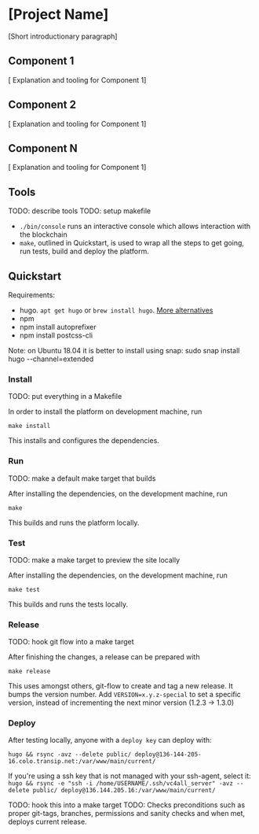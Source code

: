 # [Project Name]

[Short introductionary paragraph]

## Component 1
[ Explanation and tooling for Component 1]

## Component 2
[ Explanation and tooling for Component 1]

## Component N
[ Explanation and tooling for Component 1]

## Tools

TODO: describe tools
TODO: setup makefile
* `./bin/console` runs an interactive console which allows interaction
    with the blockchain
* `make`, outlined in Quickstart, is used to wrap all the steps to get
    going, run tests, build and deploy the platform.

## Quickstart

Requirements:

* hugo. `apt get hugo` or `brew install hugo`. [More alternatives](https://gohugo.io/getting-started/installing/)
* npm
* npm install autoprefixer
* npm install postcss-cli

Note: on Ubuntu 18.04 it is better to install using snap: 
sudo snap install hugo --channel=extended 


### Install

TODO: put everything in a Makefile

In order to install the platform on development machine, run

    make install

This installs and configures the dependencies.


### Run

TODO: make a default make target that builds

After installing the dependencies, on the development machine, run

    make

This builds and runs the platform locally.

### Test

TODO: make a make target to preview the site locally

After installing the dependencies, on the development machine, run

    make test

This builds and runs the tests locally.

### Release


TODO: hook git flow into a make target

After finishing the changes, a release can be prepared with

    make release

This uses amongst others, git-flow to create and tag a new release. It
bumps the version number. Add `VERSION=x.y.z-special` to set a specific
version, instead of incrementing the next minor version (1.2.3 -> 1.3.0)

### Deploy

After testing locally, anyone with a `deploy key` can deploy with:

`hugo && rsync -avz --delete public/ deploy@136-144-205-16.colo.transip.net:/var/www/main/current/`

If you're using a ssh key that is not managed with your ssh-agent, select it:
`hugo && rsync -e "ssh -i /home/USERNAME/.ssh/vc4all_server" -avz --delete public/ deploy@136.144.205.16:/var/www/main/current/`



TODO: hook this into a make target
TODO: Checks preconditions such as proper git-tags, branches, permissions
and sanity checks and when met, deploys current release.


